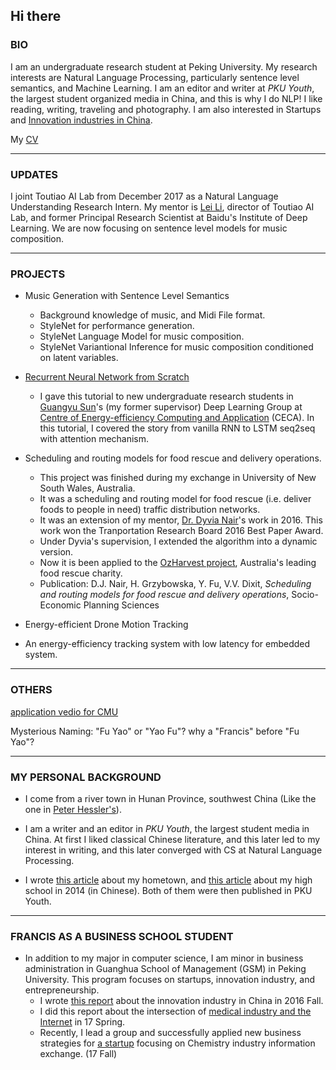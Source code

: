 ## Hi there

### BIO

I am an undergraduate research student at Peking University. My research interests are Natural Language Processing, particularly sentence level semantics, and Machine Learning. I am an editor and writer at _PKU Youth_, the largest student organized media in China, and this is why I do NLP! I like reading, writing, traveling and photography. I am also interested in Startups and [Innovation industries in China](https://francix.github.io/images/the%20chinese%20innovation%20industry.pdf). 

My [CV](https://francix.github.io/images/CV_FrancisYao20180112.pdf)

-----

### UPDATES

I joint Toutiao AI Lab from December 2017 as a Natural Language Understanding Research Intern. My mentor is [Lei Li](http://www.cs.cmu.edu/~./leili/), director of Toutiao AI Lab, and former Principal Research Scientist at Baidu's Institute of Deep Learning. We are now focusing on sentence level models for music composition. 

-----

### PROJECTS

* Music Generation with Sentence Level Semantics
  * Background knowledge of music, and Midi File format. 
  * StyleNet for performance generation. 
  * StyleNet Language Model for music composition. 
  * StyleNet Variantional Inference for music composition conditioned on latent variables. 

* [Recurrent Neural Network from Scratch](https://francix.github.io/images/RNNfromScratch_fuyao.pdf) 
  * I gave this tutorial to new undergraduate research students in [Guangyu Sun](http://ceca.pku.edu.cn/en/team.php?action=show&member_id=15)'s (my former supervisor) Deep Learning Group at [Centre of Energy-efficiency Computing and Application](http://ceca.pku.edu.cn/en/) (CECA). In this tutorial, I covered the story from vanilla RNN to LSTM seq2seq with attention mechanism.

* Scheduling and routing models for food rescue and delivery operations.
  * This project was finished during my exchange in University of New South Wales, Australia. 
  * It was a scheduling and routing model for food rescue (i.e. deliver foods to people in need) traffic distribution networks. 
  * It was an extension of my mentor, [Dr. Dyvia Nair](http://www.rciti.unsw.edu.au/staff/divya-nair)'s work in 2016. This work won the Tranportation Research Board 2016 Best Paper Award. 
  * Under Dyvia's supervision, I extended the algorithm into a dynamic version. 
  * Now it is been applied to the [OzHarvest project](http://www.ozharvest.org/), Australia's leading food rescue charity. 
  * Publication: D.J. Nair, H. Grzybowska, Y. Fu, V.V. Dixit, _Scheduling and routing models for food rescue and delivery operations_, Socio-Economic Planning Sciences
  
*  Energy-efficient Drone Motion Tracking
  * An energy-efficiency tracking system with low latency for embedded system. 
  
----

### OTHERS

[application vedio for CMU](https://francix.github.io/CMU_vedio)

Mysterious Naming: "Fu Yao" or "Yao Fu"? why a "Francis" before "Fu Yao"? 

-----

### MY PERSONAL BACKGROUND

* I come from a river town in Hunan Province, southwest China (Like the one in [Peter Hessler's](http://www.goodreads.com/book/show/94053.River_Town)). 

* I am a writer and an editor in _PKU Youth_, the largest student media in China. At first I liked classical Chinese literature, and this later led to my interest in writing, and this later converged with CS at Natural Language Processing. 

* I wrote [this article](https://mp.weixin.qq.com/s?__biz=MzA3NzAzMDEyNg==&mid=207701708&idx=1&sn=af6c76946c417c67ea0a9ec4ed609d6a&mpshare=1&scene=1&srcid=YTwnivIRJqtg1DPiWP6P&key=881e642d936f5123f1432c5de5c5145a775b510776e49537be0aa1d0f9f76e8bbb23f9c219c34fe26a6e8895f21200a8d99784a729d201c5697972d8ca661f0b5460377ce517f4a06a49b04c5207130b&ascene=0&uin=MjgzMjI2NjM4NA%3D%3D&devicetype=iMac+MacBookPro12%2C1+OSX+OSX+10.12.2+build(16C67)&version=12020010&nettype=WIFI&fontScale=100&pass_ticket=bMBmDNNw3zN8TAJ1yHz%2BlOI6hp9o5REtvH5ebc0cGecpTeOr%2B%2FO4BL1eeO6E5B9R) about my hometown, and [this article](https://mp.weixin.qq.com/s?__biz=MzA3NzAzMDEyNg==&mid=400112806&idx=1&sn=dba54d1e2d155b907a509930876df54f&mpshare=1&scene=1&srcid=1025rTqEKRU5aEBp5DplADjl&key=0054166caf6e68314f6c001271b87424fc9ad91983859a3c7c3c156708b79fa754e8fbe38314284289d6cf1d4e4e51cc4c180764474fc8a406d56d63e7eb3a2d286a7abd57d645fcb92edfa452075d7e&ascene=0&uin=MjgzMjI2NjM4NA%3D%3D&devicetype=iMac+MacBookPro12%2C1+OSX+OSX+10.12.2+build(16C67)&version=12020610&nettype=WIFI&fontScale=100&pass_ticket=0mNA7TJZaFXmisouHj5Pyc6k5krPTRZlKwGfbDHtMMjACYvoA2Ete3ngwNtTfWv3) about my high school in 2014 (in Chinese). Both of them were then published in PKU Youth.

-----

### FRANCIS AS A BUSINESS SCHOOL STUDENT

* In addition to my major in computer science, I am minor in business administration in Guanghua School of Management (GSM) in Peking University. This program focuses on startups, innovation industry, and entrepreneurship. 
  * I wrote [this report](https://francix.github.io/images/the%20chinese%20innovation%20industry.pdf) about the innovation industry in China in 2016 Fall. 
  * I did this report about the intersection of [medical industry and the Internet](https://francix.github.io/images/OnePic.pdf) in 17 Spring. 
  * Recently, I lead a group and successfully applied new business strategies for [a startup](http://www.hg707.com) focusing on Chemistry industry information exchange. (17 Fall)



